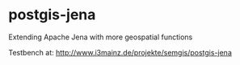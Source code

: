 # postgis-jena
Extending Apache Jena with more geospatial functions

Testbench at: http://www.i3mainz.de/projekte/semgis/postgis-jena
